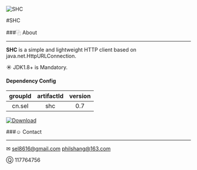 ![SHC](https://git.oschina.net/sel/R/raw/master/img/java_logo.png)

#SHC

###⿻ About
***
__SHC__ is a simple and lightweight HTTP client based on java.net.HttpURLConnection.

☀ JDK1.8+ is Mandatory.

#### Dependency Config

|groupId|artifactId|version|
|:-----:|:--------:|:-----:|
|cn.sel |shc       |0.7    |

[![Download](https://api.bintray.com/packages/sel8616/maven/shc/images/download.svg)](https://bintray.com/sel8616/maven/shc/_latestVersion)


###☺ Contact
***
✉ sel8616@gmail.com philshang@163.com

Ⓠ 117764756